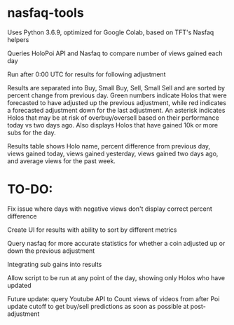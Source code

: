 # nasfaq-tools
Uses Python 3.6.9, optimized for Google Colab, based on TFT's Nasfaq helpers

Queries HoloPoi API and Nasfaq to compare number of views gained each day

Run after 0:00 UTC for results for following adjustment

Results are separated into Buy, Small Buy, Sell, Small Sell and are sorted by percent change from previous day. Green numbers indicate Holos that were forecasted to
have adjusted up the previous adjustment, while red indicates a forecasted adjustment down for the last adjustment. An asterisk indicates Holos that may be at risk of overbuy/oversell
based on their performance today vs two days ago. Also displays Holos that have gained 10k or more subs for the day.

Results table shows Holo name, percent difference from previous day, views gained today, views gained yesterday, views gained two days ago, and average views for the past week.

# TO-DO:
Fix issue where days with negative views don't display correct percent difference

Create UI for results with ability to sort by different metrics

Query nasfaq for more accurate statistics for whether a coin adjusted up or down the previous adjustment

Integrating sub gains into results

Allow script to be run at any point of the day, showing only Holos who have updated

Future update: query Youtube API to Count views of videos from after Poi update cutoff to get buy/sell predictions as soon as possible at post-adjustment
